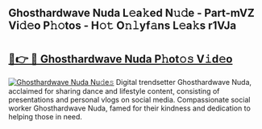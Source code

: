 ## Ghosthardwave Nuda L𝚎a𝚔ed N𝚞𝚍e - Part-mVZ Vi𝚍𝚎o P𝚑𝚘tos - H𝚘𝚝 O𝚗𝚕yf𝚊ns L𝚎a𝚔s r1VJa

# <h2><a href="http://kf1rrh.oniu.top/?m=Ghosthardwave+Nuda">🔗👉 🔴 Ghosthardwave Nuda P𝚑ot𝚘𝚜 V𝚒d𝚎o</a></h2>

[![Ghosthardwave Nuda Nu𝚍e𝚜](https://i.imgur.com/0qMVB7G.gif)](http://kf1rrh.oniu.top/?m=Ghosthardwave+Nuda)
Digital trendsetter Ghosthardwave Nuda, acclaimed for sharing dance and lifestyle content, consisting of presentations and personal vlogs on social media. Compassionate social worker Ghosthardwave Nuda, famed for their kindness and dedication to helping those in need.  
